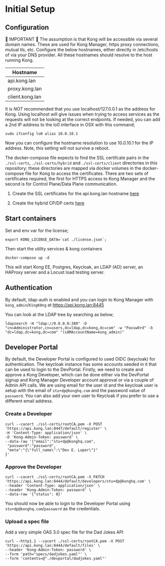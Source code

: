 # Initial Setup

## Configuration

:anger: IMPORTANT :anger:
The assumption is that Kong will be accessible via several domain names. These are used for Kong Manager, https proxy connections, mutual tls, etc. Configure the below hostnames, either directly in /etc/hosts of via your DNS provider. All these hostnames should resolve to the host running Kong.

Hostname |
------------ |
api.kong.lan |
proxy.kong.lan |
client.kong.lan |

It is *NOT* recommended that you use localhost/127.0.0.1 as the address for Kong. Using localhost will give issues when trying to access services as the requests will not be looking at the correct endpoints. If needed, you can add a 2nd IP address to the lo0 interface in OSX with this command;

~~~
sudo ifconfig lo0 alias 10.0.10.1
~~~

Now you can configure the hostname resolution to use 10.0.10.1 for the IP address. Note, this setting will not survive a reboot.


The docker-compose file expects to find the SSL certifcate pairs in the `./ssl-certs`, `./ssl-certs/hybrid` and `./ssl-certs/client` directories in this repository; these directories are mapped via docker volumes in the docker-compose file for Kong to access the certificates. There are two sets of certificates required, the first for HTTPS access to Kong Manager and the second is for Control Plane/Data Plane communication.

1) Create the SSL certificates for the api.kong.lan hostname [here](ssl-certs/README.md)

2) Create the hybrid CP/DP certs [here](ssl-certs/hybrid/README.md)

## Start containers

Set and env var for the license;

~~~
export KONG_LICENSE_DATA=`cat ./license.json`;
~~~

Then start the utility services & kong containers

~~~
docker-compose up -d
~~~

This will start Kong EE, Postgres, Keycloak, an LDAP (AD) server, an HAProxy server and a Locust load testing server. 

## Authentication

By default, ldap-auth is enabled and you can login to Kong Manager with `kong_admin`/`K1ngK0ng` at https://api.kong.lan:8445

You can look at the LDAP tree by searching as below;

~~~
ldapsearch -H "ldap://0.0.0.0:389" -D "cn=Administrator,cn=users,dc=ldap,dc=kong,dc=com" -w "Passw0rd" -b "dc=ldap,dc=kong,dc=com" "(sAMAccountName=kong_admin)"
~~~

## Developer Portal

By default, the Developer Portal is configured to used OIDC (keycloak) for authentication. The keycloak instance has some accounts seeded in it that can be used to login to the DevPortal. Firstly, we need to create and approve a Kong Developer, which can be done either via the DevPortal signup and Kong Manager Developer account approval or via a couple of Admin API calls. We are using email for the user id and the keycloak user is setup with the email of `stu+dp@konghq.com` and the password value of `password`. You can also add your own user to Keycloak if you prefer to use a different email address.

### Create a Developer

~~~
curl --cacert ./ssl-certs/rootCA.pem -X POST 'https://api.kong.lan:8447/default/register' \
-H 'Content-Type: application/json' \
-D 'Kong-Admin-Token: password' \
--data-raw '{"email":"stu+dp@konghq.com",
 "password":"password",
 "meta":"{\"full_name\":\"Dev E. Loper\"}"
}'
~~~

### Approve the Developer

~~~
curl --cacert ./ssl-certs/rootCA.pem -X PATCH 'https://api.kong.lan:8444/default/developers/stu+dp@konghq.com' \
--header 'Content-Type: application/json' \
--header 'Kong-Admin-Token: password' \
--data-raw '{"status": 0}'
~~~

You should now be able to login to the Developer Portal using `stu+dp@konghq.com`/`password` as the credentials.

### Upload a spec file

Add a very simple OAS 3.0 spec file for the Dad Jokes API

~~~
curl --http1.1 --cacert ./ssl-certs/rootCA.pem -X POST 'https://api.kong.lan:8444/default/files' \
--header 'Kong-Admin-Token: password' \
--form 'path="specs/dadjokes.yaml"' \
--form 'contents=@"./devportal/dadjokes.yaml"'
~~~
